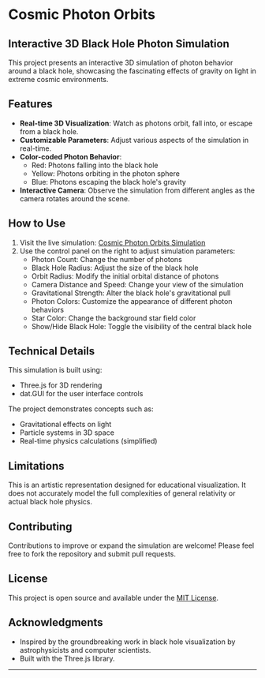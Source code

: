 # Cosmic Photon Orbits

## Interactive 3D Black Hole Photon Simulation

This project presents an interactive 3D simulation of photon behavior around a black hole, showcasing the fascinating effects of gravity on light in extreme cosmic environments.

## Features

- **Real-time 3D Visualization**: Watch as photons orbit, fall into, or escape from a black hole.
- **Customizable Parameters**: Adjust various aspects of the simulation in real-time.
- **Color-coded Photon Behavior**: 
  - Red: Photons falling into the black hole
  - Yellow: Photons orbiting in the photon sphere
  - Blue: Photons escaping the black hole's gravity
- **Interactive Camera**: Observe the simulation from different angles as the camera rotates around the scene.

## How to Use

1. Visit the live simulation: [Cosmic Photon Orbits Simulation]((https://stealthelitev1.github.io/cosmic-photon-orbit/))
2. Use the control panel on the right to adjust simulation parameters:
   - Photon Count: Change the number of photons
   - Black Hole Radius: Adjust the size of the black hole
   - Orbit Radius: Modify the initial orbital distance of photons
   - Camera Distance and Speed: Change your view of the simulation
   - Gravitational Strength: Alter the black hole's gravitational pull
   - Photon Colors: Customize the appearance of different photon behaviors
   - Star Color: Change the background star field color
   - Show/Hide Black Hole: Toggle the visibility of the central black hole

## Technical Details

This simulation is built using:
- Three.js for 3D rendering
- dat.GUI for the user interface controls

The project demonstrates concepts such as:
- Gravitational effects on light
- Particle systems in 3D space
- Real-time physics calculations (simplified)

## Limitations

This is an artistic representation designed for educational visualization. It does not accurately model the full complexities of general relativity or actual black hole physics.

## Contributing

Contributions to improve or expand the simulation are welcome! Please feel free to fork the repository and submit pull requests.

## License

This project is open source and available under the [MIT License](LICENSE).

## Acknowledgments

- Inspired by the groundbreaking work in black hole visualization by astrophysicists and computer scientists.
- Built with the Three.js library.

---
